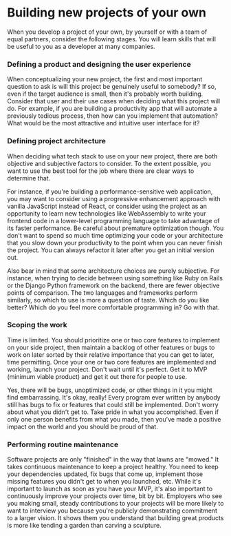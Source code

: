 # Building new projects of your own

When you develop a project of your own, by yourself or with a team of equal partners, consider the following stages. You will learn skills that will be useful to you as a developer at many companies.

### **Defining a product and designing the user experience**

When conceptualizing your new project, the first and most important question to ask is will this project be genuinely useful to somebody? If so, even if the target audience is small, then it's probably worth building. Consider that user and their use cases when deciding what this project will do. For example, if you are building a productivity app that will automate a previously tedious process, then how can you implement that automation? What would be the most attractive and intuitive user interface for it?

### **Defining project architecture**

When deciding what tech stack to use on your new project, there are both objective and subjective factors to consider. To the extent possible, you want to use the best tool for the job where there are clear ways to determine that.

For instance, if you're building a performance-sensitive web application, you may want to consider using a progressive enhancement approach with vanilla JavaScript instead of React, or consider using the project as an opportunity to learn new technologies like WebAssembly to write your frontend code in a lower-level programming language to take advantage of its faster performance. Be careful about premature optimization though. You don't want to spend so much time optimizing your code or your architecture that you slow down your productivity to the point when you can never finish the project. You can always refactor it later after you get an initial version out.

Also bear in mind that some architecture choices are purely subjective. For instance, when trying to decide between using something like Ruby on Rails or the Django Python framework on the backend, there are fewer objective points of comparison. The two languages and frameworks perform similarly, so which to use is more a question of taste. Which do you like better? Which do you feel more comfortable programming in? Go with that.

### **Scoping the work**

Time is limited. You should prioritize one or two core features to implement on your side project, then maintain a backlog of other features or bugs to work on later sorted by their relative importance that you can get to later, time permitting. Once your one or two core features are implemented and working, launch your project. Don't wait until it's perfect. Get it to MVP (minimum viable product) and get it out there for people to use.

Yes, there will be bugs, unoptimized code, or other things in it you might find embarrassing. It's okay, really! Every program ever written by anybody still has bugs to fix or features that could still be implemented. Don't worry about what you didn't get to. Take pride in what you accomplished. Even if only one person benefits from what you made, then you’ve made a positive impact on the world and you should be proud of that.

### **Performing routine maintenance**

Software projects are only "finished" in the way that lawns are "mowed." It takes continuous maintenance to keep a project healthy. You need to keep your dependencies updated, fix bugs that come up, implement those missing features you didn't get to when you launched, etc. While it's important to launch as soon as you have your MVP, it's also important to continuously improve your projects over time, bit by bit. Employers who see you making small, steady contributions to your projects will be more likely to want to interview you because you're publicly demonstrating commitment to a larger vision. It shows them you understand that building great products is more like tending a garden than carving a sculpture.
